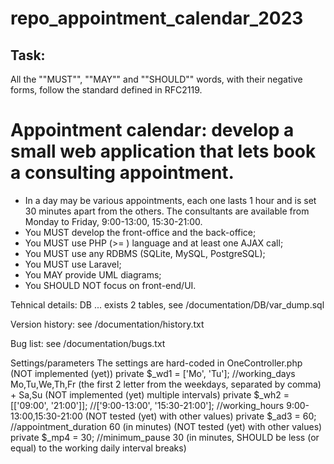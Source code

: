 # repo_appointment_calendar_2023
## Task:
All the ""MUST"", ""MAY"" and ""SHOULD"" words, with their negative forms, follow the standard defined in RFC2119.

# Appointment calendar: develop a small web application that lets book a consulting appointment.
- In a day may be various appointments, each one lasts 1 hour and is set 30 minutes apart from the others. The consultants are available from Monday to Friday, 9:00-13:00, 15:30-21:00.
- You MUST develop the front-office and the back-office;
- You MUST use PHP (>= ) language and at least one AJAX call;
- You MUST use any RDBMS (SQLite, MySQL, PostgreSQL);
- You MUST use Laravel;
- You MAY provide UML diagrams;
- You SHOULD NOT focus on front-end/UI.


Tehnical details:
DB ... exists 2 tables, see /documentation/DB/var_dump.sql

Version history:
see /documentation/history.txt

Bug list:
see /documentation/bugs.txt

Settings/parameters
The settings are hard-coded in OneController.php
    (NOT implemented (yet)) private $_wd1 = ['Mo', 'Tu']; //working_days			Mo,Tu,We,Th,Fr (the first 2 letter from the weekdays, separated by comma) + Sa,Su
    (NOT implemented (yet) multiple intervals) private $_wh2 = [['09:00', '21:00']]; //['9:00-13:00', '15:30-21:00']; //working_hours			9:00-13:00,15:30-21:00
(NOT tested (yet) with other values) private $_ad3 = 60; //appointment_duration	60 (in minutes)
(NOT tested (yet) with other values) private $_mp4 = 30; //minimum_pause			30 (in minutes, SHOULD be less (or equal) to the working daily interval breaks)
